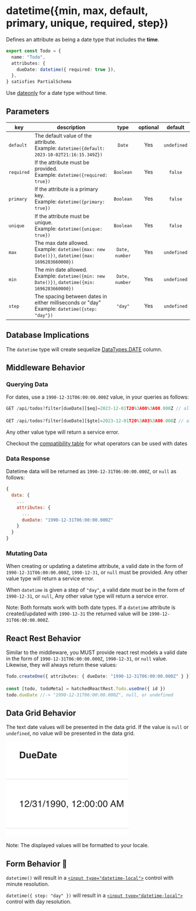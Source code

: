 # datetime({min, max, default, primary, unique, required, step})

Defines an attribute as being a date type that includes the **time**.

```ts
export const Todo = {
  name: "Todo",
  attributes: {
    dueDate: datetime({ required: true }),
  },
} satisfies PartialSchema
```

Use [dateonly](./dateonly.md) for a date type without time.

## Parameters

| key        | description                                                                                          |      type      | optional |   default   |
| ---------- | ---------------------------------------------------------------------------------------------------- | :------------: | :------: | :---------: |
| `default`  | The default value of the attribute. <br/> Example: `datetime({default: 2023-10-02T21:16:15.349Z})`   |     `Date`     |   Yes    | `undefined` |
| `required` | If the attribute must be provided. <br/> Example: `datetime({required: true})`                       |   `Boolean`    |   Yes    |   `false`   |
| `primary`  | If the attribute is a primary key. <br/> Example: `datetime({primary: true})`                        |   `Boolean`    |   Yes    |   `false`   |
| `unique`   | If the attribute must be unique. <br/> Example: `datetime({unique: true})`                           |   `Boolean`    |   Yes    |   `false`   |
| `max`      | The max date allowed. <br/> Example: `datetime({max: new Date()})`, `datetime({max: 1696283660000})` | `Date, number` |   Yes    | `undefined` |
| `min`      | The min date allowed. <br/> Example: `datetime({min: new Date()})`, `datetime({min: 1696283660000})` | `Date, number` |   Yes    | `undefined` |
| `step`     | The spacing between dates in either milliseconds or "day" <br/> Example: `datetime({step: "day"})`   |    `"day"`     |   Yes    | `undefined` |

## Database Implications

The `datetime` type will create sequelize [DataTypes.DATE](https://sequelize.org/docs/v6/core-concepts/model-basics/#dates) column.

## Middleware Behavior

### Querying Data

For dates, use a `1990-12-31T06:00:00.000Z` value, in your queries as follows:

```js
GET /api/todos?filter[dueDate][$eq]=2023-12-01T20%3A00%3A00.000Z // all todos with a due date that matches 2023-12-01T20%3A00%3A00.000Z

GET /api/todos?filter[dueDate][$gte]=2023-12-01T20%3A03%3A00.000Z // all todos that are on or after 2023-12-01T20%3A00%3A00.000Z
```

Any other value type will return a service error.

Checkout the [compatibility table](../../filtering-data/README.md#compatibility) for what operators can be used with dates

### Data Response

Datetime data will be returned as `1990-12-31T06:00:00.000Z`, or `null` as follows:

```js
{
  data: {
    ...
    attributes: {
      ...
      dueDate: "1990-12-31T06:00:00.000Z"
    }
  }
}
```

### Mutating Data

When creating or updating a datetime attribute, a valid date in the form of `1990-12-31T06:00:00.000Z`, `1990-12-31`, or `null` must be provided. Any other value type will return a service error.

When `datetime` is given a step of `"day"`, a valid date must be in the form of `1990-12-31`, or `null`, Any other value type will return a service error.

Note: Both formats work with both date types. If a `datetime` attribute is created/updated with `1990-12-31` the returned value will be `1990-12-31T06:00:00.000Z`.

## React Rest Behavior

Similar to the middleware, you MUST provide react rest models a valid date in the form of `1990-12-31T06:00:00.000Z`, `1990-12-31`, or `null` value. Likewise, they will always return these values:

```ts
Todo.createOne({ attributes: { dueDate: "1990-12-31T06:00:00.000Z" } })

const [todo, todoMeta] = hatchedReactRest.Todo.useOne({ id })
todo.dueDate //-> "1990-12-31T06:00:00.000Z", null, or undefined
```

## Data Grid Behavior

The text date values will be presented in the data grid. If the value is `null` or `undefined`, no value will be presented in the data grid.

![Data Grid Example](../../attachments/datetime-column.png)

Note: The displayed values will be formatted to your locale.

## Form Behavior 🛑

`datetime()` will result in a [`<input type="datetime-local">`](https://developer.mozilla.org/en-US/docs/Web/HTML/Element/input/datetime-local) control
with minute resolution.

`datetime({ step: "day" })` will result in a [`<input type="datetime-local">`](https://developer.mozilla.org/en-US/docs/Web/HTML/Element/input/datetime-local) control
with day resolution.
